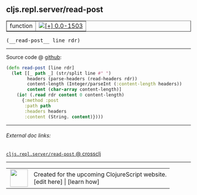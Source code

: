 ## cljs.repl.server/read-post



 <table border="1">
<tr>
<td>function</td>
<td><a href="https://github.com/cljsinfo/cljs-api-docs/tree/0.0-1503"><img valign="middle" alt="[+] 0.0-1503" title="Added in 0.0-1503" src="https://img.shields.io/badge/+-0.0--1503-lightgrey.svg"></a> </td>
</tr>
</table>


 <samp>
(__read-post__ line rdr)<br>
</samp>

---







Source code @ [github](https://github.com/clojure/clojurescript/blob/r2913/src/clj/cljs/repl/server.clj#L78-L87):

```clj
(defn read-post [line rdr]
  (let [[_ path _] (str/split line #" ")
        headers (parse-headers (read-headers rdr))
        content-length (Integer/parseInt (:content-length headers))
        content (char-array content-length)]
    (io! (.read rdr content 0 content-length)
      {:method :post
       :path path
       :headers headers
       :content (String. content)})))
```

<!--
Repo - tag - source tree - lines:

 <pre>
clojurescript @ r2913
└── src
    └── clj
        └── cljs
            └── repl
                └── <ins>[server.clj:78-87](https://github.com/clojure/clojurescript/blob/r2913/src/clj/cljs/repl/server.clj#L78-L87)</ins>
</pre>

-->

---



###### External doc links:

[`cljs.repl.server/read-post` @ crossclj](http://crossclj.info/fun/cljs.repl.server/read-post.html)<br>

---

 <table>
<tr><td>
<img valign="middle" align="right" width="48px" src="http://i.imgur.com/Hi20huC.png">
</td><td>
Created for the upcoming ClojureScript website.<br>
[edit here] | [learn how]
</td></tr></table>

[edit here]:https://github.com/cljsinfo/cljs-api-docs/blob/master/cljsdoc/cljs.repl.server_read-post.cljsdoc
[learn how]:https://github.com/cljsinfo/cljs-api-docs/wiki/cljsdoc-files

<!--

This information was too distracting to show to readers, but I'll leave it
commented here since it is helpful to:

- pretty-print the data used to generate this document
- and show how to retrieve that data



The API data for this symbol:

```clj
{:ns "cljs.repl.server",
 :name "read-post",
 :type "function",
 :signature ["[line rdr]"],
 :source {:code "(defn read-post [line rdr]\n  (let [[_ path _] (str/split line #\" \")\n        headers (parse-headers (read-headers rdr))\n        content-length (Integer/parseInt (:content-length headers))\n        content (char-array content-length)]\n    (io! (.read rdr content 0 content-length)\n      {:method :post\n       :path path\n       :headers headers\n       :content (String. content)})))",
          :title "Source code",
          :repo "clojurescript",
          :tag "r2913",
          :filename "src/clj/cljs/repl/server.clj",
          :lines [78 87]},
 :full-name "cljs.repl.server/read-post",
 :full-name-encode "cljs.repl.server_read-post",
 :history [["+" "0.0-1503"]]}

```

Retrieve the API data for this symbol:

```clj
;; from Clojure REPL
(require '[clojure.edn :as edn])
(-> (slurp "https://raw.githubusercontent.com/cljsinfo/cljs-api-docs/catalog/cljs-api.edn")
    (edn/read-string)
    (get-in [:symbols "cljs.repl.server/read-post"]))
```

-->
